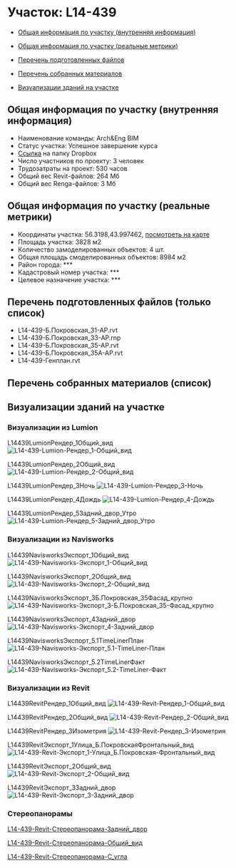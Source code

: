 # Участок: L14-439

* [Общая информация по участку (внутренняя информация)](#Chapter1)

* [Общая информация по участку (реальные метрики)](#Chapter2)

* [Перечень подготовленных файлов](#Chapter3)

* [Перечень собранных материалов](#Chapter4)

* [Визуализации зданий на участке](#Chapter5)

## <a id="Chapter1"></a> Общая информация по участку (внутренняя информация)
+ Наименование команды: Arch&Eng BIM
+ Статус участка: Успешное завершение курса
+ [Ссылка](https://www.dropbox.com/sh/wvvgv1nw1iqred9/AAAeEF_8leCQXSuDVx_dJMR5a/L14_439?dl=0) на папку Dropbox
+ Число участников по проекту: 3 человек
+ Трудозатраты на проект: 530 часов
+ Общий вес Revit-файлов: 264 Мб
+ Общий вес Renga-файлов: 3 Мб
## <a id="Chapter2"></a> Общая информация по участку (реальные метрики)
+ Координаты участка: 56.3198,43.997462, [посмотреть на карте](https://yandex.ru/maps/47/nizhny-novgorod/?ll=43.997462%2C56.3198&z=19)
+ Площадь участка: 3828 м2
+ Количество замоделированных объектов: 4 шт.
+ Общая площадь смоделированных объектов: 8984 м2
+ Район города: *** 
+ Кадастровый номер участка: *** 
+ Целевое назначение участка: *** 
## <a id="Chapter3"></a> Перечень подготовленных файлов (только список)
+ L14-439-Б.Покровская_31-АР.rvt
+ L14-439-Б.Покровская_33-АР.rnp
+ L14-439-Б.Покровская_35-АР.rvt
+ L14-439-Б.Покровская_35А-АР.rvt
+ L14-439-Генплан.rvt
## <a id="Chapter4"></a> Перечень собранных материалов (список)
## <a id="Chapter5"></a> Визуализации зданий на участке
### Визуализации из Lumion
L14439LumionРендер_1Общий_вид
![L14-439-Lumion-Рендер_1-Общий_вид](/Images/L14_439/L14-439-Lumion-Рендер_1-Общий_вид_Compressed.jpg)

L14439LumionРендер_2Общий_вид
![L14-439-Lumion-Рендер_2-Общий_вид](/Images/L14_439/L14-439-Lumion-Рендер_2-Общий_вид_Compressed.jpg)

L14439LumionРендер_3Ночь
![L14-439-Lumion-Рендер_3-Ночь](/Images/L14_439/L14-439-Lumion-Рендер_3-Ночь_Compressed.jpg)

L14439LumionРендер_4Дождь
![L14-439-Lumion-Рендер_4-Дождь](/Images/L14_439/L14-439-Lumion-Рендер_4-Дождь_Compressed.jpg)

L14439LumionРендер_5Задний_двор_Утро
![L14-439-Lumion-Рендер_5-Задний_двор_Утро](/Images/L14_439/L14-439-Lumion-Рендер_5-Задний_двор_Утро_Compressed.jpg)

### Визуализации из Navisworks
L14439NavisworksЭкспорт_1Общий_вид
![L14-439-Navisworks-Экспорт_1-Общий_вид](/Images/L14_439/L14-439-Navisworks-Экспорт_1-Общий_вид_Compressed.jpg)

L14439NavisworksЭкспорт_2Общий_вид
![L14-439-Navisworks-Экспорт_2-Общий_вид](/Images/L14_439/L14-439-Navisworks-Экспорт_2-Общий_вид_Compressed.jpg)

L14439NavisworksЭкспорт_3Б.Покровская_35Фасад_крупно
![L14-439-Navisworks-Экспорт_3-Б.Покровская_35-Фасад_крупно](/Images/L14_439/L14-439-Navisworks-Экспорт_3-Б.Покровская_35-Фасад_крупно_Compressed.jpg)

L14439NavisworksЭкспорт_4Задний_двор
![L14-439-Navisworks-Экспорт_4-Задний_двор](/Images/L14_439/L14-439-Navisworks-Экспорт_4-Задний_двор_Compressed.jpg)

L14439NavisworksЭкспорт_5.1TimeLinerПлан
![L14-439-Navisworks-Экспорт_5.1-TimeLiner-План](/Images/L14_439/L14-439-Navisworks-Экспорт_5.1-TimeLiner-План_Compressed.jpg)

L14439NavisworksЭкспорт_5.2TimeLinerФакт
![L14-439-Navisworks-Экспорт_5.2-TimeLiner-Факт](/Images/L14_439/L14-439-Navisworks-Экспорт_5.2-TimeLiner-Факт_Compressed.jpg)

### Визуализации из Revit
L14439RevitРендер_1Общий_вид
![L14-439-Revit-Рендер_1-Общий_вид](/Images/L14_439/L14-439-Revit-Рендер_1-Общий_вид_Compressed.jpg)

L14439RevitРендер_2Общий_вид
![L14-439-Revit-Рендер_2-Общий_вид](/Images/L14_439/L14-439-Revit-Рендер_2-Общий_вид_Compressed.jpg)

L14439RevitРендер_3Изометрия
![L14-439-Revit-Рендер_3-Изометрия](/Images/L14_439/L14-439-Revit-Рендер_3-Изометрия_Compressed.jpg)

L14439RevitЭкспорт_1Улица_Б.ПокровскаяФронтальный_вид
![L14-439-Revit-Экспорт_1-Улица_Б.Покровская-Фронтальный_вид](/Images/L14_439/L14-439-Revit-Экспорт_1-Улица_Б.Покровская-Фронтальный_вид_Compressed.jpg)

L14439RevitЭкспорт_2Общий_вид
![L14-439-Revit-Экспорт_2-Общий_вид](/Images/L14_439/L14-439-Revit-Экспорт_2-Общий_вид_Compressed.jpg)

L14439RevitЭкспорт_3Задний_двор
![L14-439-Revit-Экспорт_3-Задний_двор](/Images/L14_439/L14-439-Revit-Экспорт_3-Задний_двор_Compressed.jpg)

### Стереопанорамы
[L14-439-Revit-Стереопанорама-Задний_двор](https://pano.autodesk.com/pano.html?url=jpgs/f8beabee-bf39-4d14-920c-aedad90ddcfa&version=2)

[L14-439-Revit-Стереопанорама-Общий_вид](https://pano.autodesk.com/pano.html?url=jpgs/c199b63c-a9a9-4436-8f01-c01d03bb4f14&version=2)

[L14-439-Revit-Стереопанорама-С_угла](https://pano.autodesk.com/pano.html?url=jpgs/2a7ed67f-b74f-41f0-b7a7-6d048ffb1d11&version=2)

